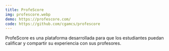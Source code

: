 ```yaml
---
title: ProfeScore
img: profescore.webp
demo: https://profescore.com/
code: https://github.com/cgamcs/profescore
---
```


ProfeScore es una plataforma desarrollada para que los estudiantes puedan calificar y compartir su experiencia con sus profesores.